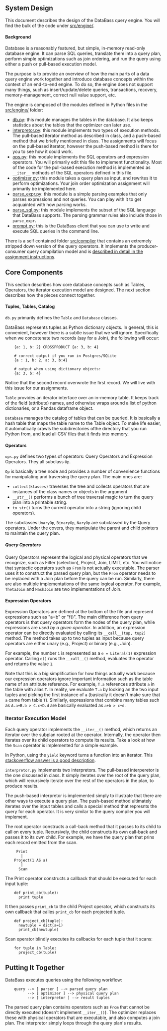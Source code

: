 ## System Design

This document describes the design of the DataBass query engine.  You will find the bulk of the code under [src/engine/](../src/engine/).

#### Background

Database is a reasonably featured, but simple, in-memory read-only database engine.  It can parse SQL queries, translate them into a query plan, perform simple optimizations such as join ordering, and run the query using either a push or pull-based execution model.  

The purpose is to provide an overview of how the main parts of a data query engine work together and introduce database concepts within the context of an end-to-end engine.  To do so, the engine does not support many things, such as insert/update/delete queries, transactions, recovery, memory-management, correct null value support, etc.

The engine is composed of the modules defined in Python files in the [src/engine/](../src/engine) folder:

* [db.py](../src/engine/db.py): this module manages the tables in the database.  It also keeps statistics about the tables that the optimizer can later use.
* [interpretor.py](../src/engine/interpretor.py): this module implements two types of execution methods.  The pull-based iterator method as described in class, and a push-based method that we briefly mentioned in class.  The assignments will focus on the pull-based iterator, however the push-based method is there for you to see how it could work.
* [ops.py](../src/engine/ops.py): this module implements the SQL operators and expression operators.  You will primarily edit this file to implement functionality.  Most of the code for the pull-based execution method is implemented as `__iter__` methods of the SQL operators defined in this file.
* [optimizer.py](../src/engine/optimizer.py): this module takes a query plan as input, and rewrites it to perform optimizations.  Your join order optimization assignment will primarily be implemented here.
* [parse_expr.py](../src/engine/parse_expr.py): this module is a simple parsing examples that only parses expressions and not queries.  You can play with it to get acquainted with how parsing works.
* [parse_sql.py](../src/engine/parse_sql.py): this module implements the subset of the SQL language that DataBass supports.  The parsing grammar rules also include those in `parse_expr`.
* [prompt.py](../src/engine/prompt.py): this is the DataBass client that you can use to write and execute SQL queries in the command line.


There is a self contained folder [src/complier](../src/compiler) that contains an extremely stripped down version of the query operators.  It implements the producer-consumer query compilation model and is [described in detail in the assignment instructions](https://w4111.github.io/advanced/compile).

## Core Components

This section describes how core database concepts such as Tables, Operators, the iterator execution model are designed.  The next section describes how the pieces connect together.

#### Tuples, Tables, Catalog

`db.py` primarily defines the `Table` and `Database` classes.  

DataBass represents tuples as Python dictionary objects.  In general, this is convenient, however there is a subtle issue that we will ignore.  Specifically when we concatenate two records (say for a Join), the following will occur:

        {a: 1, b: 2} CROSSPRODUCT {a: 3, b: 4} 

        # correct output if you run in Postgres/SQLite
        {a : 1, b: 2, a: 3, b:4}

        # output when using dictionary objects:
        {a: 3, b: 4}

Notice that the second record overwrote the first record.  We will live with this issue for our assignments.

`Table` provides an iterator interface over an in-memory table.  It keeps track of the field (attribute) names, and otherwise wraps around a list of python dictionaries, or a Pandas dataframe object.

`Database` manages the catalog of tables that can be queried.  It is basically a hash table that maps the table name to the Table object.  To make life easier, it automatically crawls the subdirectories ofthe directory that you run Python from, and load all CSV files that it finds into memory.

#### Operators

`ops.py` defines two types of operators: Query Operators and Expression Operators.  They all subclass `Op`.

`Op` is basically a tree node and provides a number of convenience functions for manipulating and traversing the query plan.  The main ones are:

* `collect(klasses)` traverses the tree and collects operators that are instances of the class names or objects in the argument
* `__str__()` performs a bunch of tree traversal magic to turn the query plan into a printable string.
* `to_str()` turns the current operator into a string (ignoring child operators).

The subclasses `UnaryOp`, `BinaryOp`, `NaryOp` are subclassed by the Query operators.  Under the covers, they manipulate the parent and child pointers to maintain the query plan.

##### Query Operators

Query Operators represent the logical and physical operators that we recognize, such as Filter (selection), Project, Join, LIMIT, etc.  You will notice that syntactic operators such as `From` is not actually executable.  The parser uses it to construct the parsed query plan, but the `From` operator needs to be replaced with a Join plan before the query can be run.  Similarly, there are also multiple implementations of the same logical operator.  For example, `ThetaJoin` and `HashJoin` are two implementations of Join.  

#### Expression Operators

Expression Operators are defined at the bottom of the file and represent expressions such as "a=b" or "f()".   The main difference from query operators is that query operators form the nodes of the query plan, while expressions are _used by a given operator_.  In addition, an expression operator can be directly evaluated by calling its `__call__(tup, tup2)` method.  The method takes up to two tuples as input because query operators are either unary (e.g., Project) or binary (e.g., Join).  

For example, the number `1` is represented as a `e = Literal(1)` expression operator.   Calling `e()` runs the `__call__()` method, evaluates the operator and returns the value `1`.  

Note that this is a big simplification for how things actually work because our expression operators ignore important information such as the table name of an attribute reference.  For example, `T.a` references attribute `a` in the table with alias `T`.  In reality, we evaluate `T.a` by looking an the two input tuples and picking the first instance of `a` (basically it doesn't make sure that `a` came from table `T`).  Similarly, expressions that combine many tables such as `A.a+B.b > C.c+D.d` are basically evaluated as `a+b > c+d`.


### Iterator Execution Model

Each query operator implements the `__iter__()` method, which returns an iterator over the subplan rooted at the operator.   Internally, the operator then iterates over its child operators to compute its results.  Take a look at how the `Scan` operator is implemented for a simple example.

In Python, using the `yield` keyword turns a function into an iterator.  This [stackoverflow answer is a good description](https://stackoverflow.com/questions/231767/what-does-the-yield-keyword-do).

`interpretor.py` implements two interpretors.  The pull-based interperetor is the one discussed in class.  It simply iterates over the root of the query plan, which will recursively iterate over the rest of the operators in the plan, to produce results.

The push-based interpretor is implemented simply to illustrate that there are other ways to execute a query plan.  The push-based method ultimately iterates over the input tables and calls a special method that represnts the query for each operator.  It is very similar to the query compiler you will implement. 

The root operator constructs a call-back method that it passes to its child to call on every tuple.  Recursively, the child constructs its own call-back and passes it to its own child.  For example, we have the query plan that prins each record emitted from the scan.

         Print
           |
        Project(1 AS a)
           |
          Scan

The Print operator constructs a callback that should be executed for each input tuple:

        def print_cb(tuple):
          print tuple

It then passes `print_cb` to the child Project operator, which constructs its own callback that calles `print_cb` for each projected tuple.

        def project_cb(tuple):
          newtuple = dict(a=1)
          print_cb(newtuple)

Scan operator  blindly executes its callbacks for each tuple that it scans:

        for tuple in Table:
          project_cb(tuple)

## Putting It Together

DataBass executes queries using the following workflow:

        query --> [ parser ] --> parsed query plan
              --> [ optimizer ] --> physical query plan 
              --> [ interpretor ] --> result tuples

The parsed query plan contains operators such as `From` that cannot be directly executed (doesn't implement `__iter__()`).  The optimizer replaces these with physical operators that are executable, and also computes a join plan.  The interpretor simply loops through the query plan's results.


